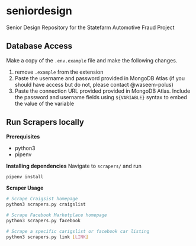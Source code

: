 # seniordesign
Senior Design Repository for the Statefarm Automotive Fraud Project

## Database Access
Make a copy of the ``.env.example`` file and make the following changes.
1. remove ``.example`` from the extension
2. Paste the username and password provided in MongoDB Atlas (if you should have access but do not, please contact @waseem-polus)
3. Paste the connection URL provided provided in MongoDB Atlas. Include the password and username fields using ``${VARIABLE}`` syntax to embed the value of the variable

## Run Scrapers locally
**Prerequisites**
- python3
- pipenv

**Installing dependencies**
Navigate to ``scrapers/`` and run
```bash
pipenv install
```

**Scraper Usage**
```bash
# Scrape Craigsist homepage
python3 scrapers.py craigslist

# Scrape Facebook Marketplace homepage
python3 scrapers.py facebook

# Scrape a specific carigslist or facebook car listing
python3 scrapers.py link [LINK]
```